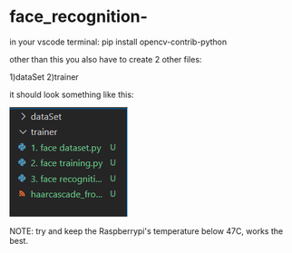 # face_recognition-
in your vscode terminal:
pip install opencv-contrib-python


other than this you also have to create 2 other files: 

1)dataSet
2)trainer 


it should look something like this:


![](images/c1.PNG)


NOTE: try and keep the Raspberrypi's temperature below 47C, works the best.
